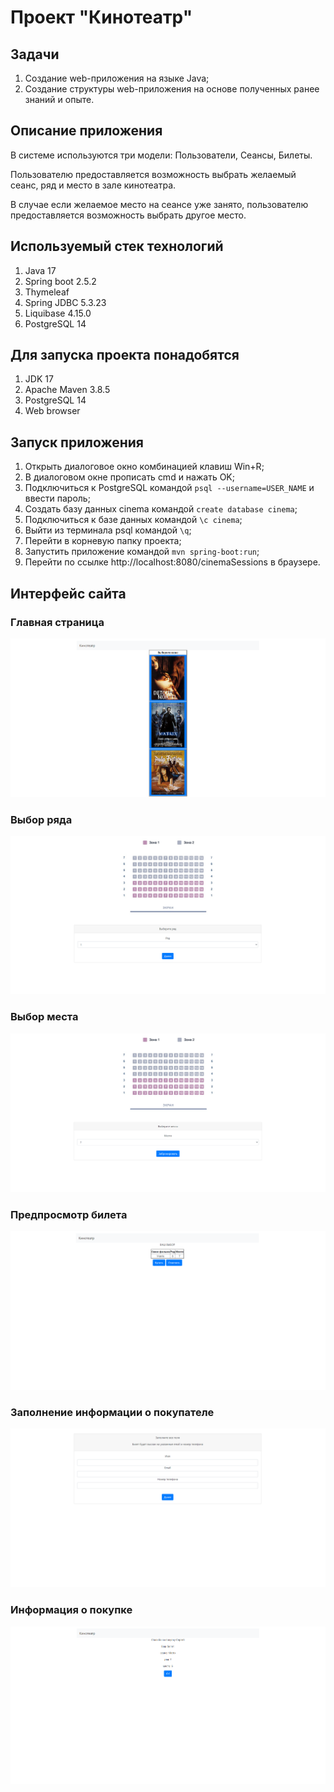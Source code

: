 # Проект "Кинотеатр"

## Задачи

1. Создание web-приложения на языке Java;
2. Создание структуры web-приложения на основе полученных ранее знаний и опыте.

## Описание приложения

В системе используются три модели: Пользователи, Сеансы, Билеты.

Пользователю предоставляется возможность выбрать желаемый сеанс, ряд и место в зале кинотеатра.

В случае если желаемое место на сеансе уже занято, пользователю предоставляется возможность выбрать другое место.

## Используемый стек технологий

1. Java 17
2. Spring boot 2.5.2
3. Thymeleaf
4. Spring JDBC 5.3.23 
5. Liquibase 4.15.0
6. PostgreSQL 14

## Для запуска проекта понадобятся

1. JDK 17
2. Apache Maven 3.8.5
3. PostgreSQL 14
4. Web browser

## Запуск приложения

1. Открыть диалоговое окно комбинацией клавиш Win+R;
2. В диалоговом окне прописать cmd и нажать OK;
3. Подключиться к PostgreSQL командой ```psql --username=USER_NAME``` и ввести пароль;
4. Создать базу данных cinema командой ```create database cinema```;
5. Подключиться к базе данных командой ```\c cinema```;
6. Выйти из терминала psql командой ```\q```;
8. Перейти в корневую папку проекта;
9. Запустить приложение командой ```mvn spring-boot:run```;
10. Перейти по ссылке http://localhost:8080/cinemaSessions в браузере.

## Интерфейс сайта

### Главная страница

![jmap1](img/homePage.png)

### Выбор ряда

![jmap1](img/rowSelection.png)

### Выбор места

![jmap1](img/placeSelection.png)

### Предпросмотр билета

![jmap1](img/ticketPreview.png)

### Заполнение информации о покупателе

![jmap1](img/userInformation.png)

### Информация о покупке

![jmap1](img/purchaseInformation.png)
